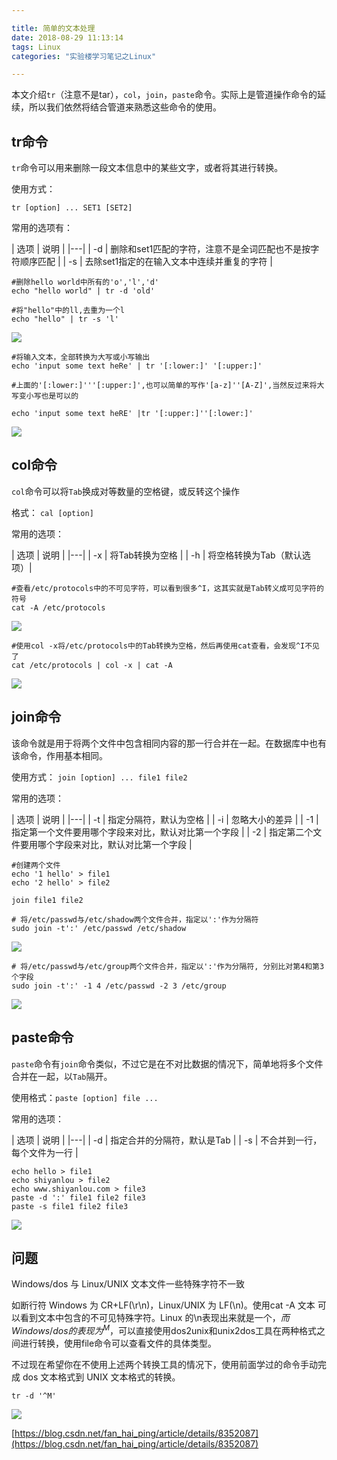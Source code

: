 ```yaml
---

title: 简单的文本处理
date: 2018-08-29 11:13:14
tags: Linux
categories: "实验楼学习笔记之Linux"

---
```


本文介绍`tr`（注意不是tar），`col`，`join`，`paste`命令。实际上是管道操作命令的延续，所以我们依然将结合管道来熟悉这些命令的使用。
<!--more-->

## tr命令

`tr`命令可以用来删除一段文本信息中的某些文字，或者将其进行转换。

使用方式：
	
	tr [option] ... SET1 [SET2]

常用的选项有：

| 选项 | 说明 |
|---|
| -d | 删除和set1匹配的字符，注意不是全词匹配也不是按字符顺序匹配 |
| -s | 去除set1指定的在输入文本中连续并重复的字符 |

	#删除hello world中所有的'o','l','d'
	echo "hello world" | tr -d 'old'

	#将"hello"中的ll,去重为一个l
	echo "hello" | tr -s 'l'	


![](https://i.imgur.com/bhOSBjW.png)

	#将输入文本，全部转换为大写或小写输出
	echo 'input some text heRe' | tr '[:lower:]' '[:upper:]'

	#上面的'[:lower:]'''[:upper:]',也可以简单的写作'[a-z]''[A-Z]',当然反过来将大写变小写也是可以的
	
	echo 'input some text heRE' |tr '[:upper:]''[:lower:]'

![](https://i.imgur.com/NQfzexu.png)

## col命令

`col`命令可以将`Tab`换成对等数量的空格键，或反转这个操作

格式： `cal [option]`

常用的选项：

| 选项 | 说明 |
|---|
| -x | 将Tab转换为空格 |
| -h | 将空格转换为Tab（默认选项）|

	#查看/etc/protocols中的不可见字符，可以看到很多^I，这其实就是Tab转义成可见字符的符号
	cat -A /etc/protocols

![](https://i.imgur.com/jHJCxb9.png)

	#使用col -x将/etc/protocols中的Tab转换为空格，然后再使用cat查看，会发现^I不见了
	cat /etc/protocols | col -x | cat -A 

 
![](https://i.imgur.com/yEiNyL4.png)

## join命令

该命令就是用于将两个文件中包含相同内容的那一行合并在一起。在数据库中也有该命令，作用基本相同。

使用方式： `join [option] ... file1 file2`

常用的选项：

| 选项 | 说明 |
|---|
| -t | 指定分隔符，默认为空格 |
| -i | 忽略大小的差异 |
| -1 | 指定第一个文件要用哪个字段来对比，默认对比第一个字段 |
| -2 | 指定第二个文件要用哪个字段来对比，默认对比第一个字段 | 

	
	#创建两个文件
	echo '1 hello' > file1
	echo '2 hello' > file2

	join file1 file2

	# 将/etc/passwd与/etc/shadow两个文件合并，指定以':'作为分隔符
	sudo join -t':' /etc/passwd /etc/shadow

![](https://i.imgur.com/9pll2OA.png)

	# 将/etc/passwd与/etc/group两个文件合并，指定以':'作为分隔符, 分别比对第4和第3个字段
	sudo join -t':' -1 4 /etc/passwd -2 3 /etc/group

![](https://i.imgur.com/hTRFbZu.png)

## paste命令

`paste`命令有`join`命令类似，不过它是在不对比数据的情况下，简单地将多个文件合并在一起，以`Tab`隔开。

使用格式：`paste [option] file ...`

常用的选项：

| 选项 | 说明 | 
|---|
| -d | 指定合并的分隔符，默认是Tab |
| -s | 不合并到一行，每个文件为一行 |

	echo hello > file1
	echo shiyanlou > file2
	echo www.shiyanlou.com > file3
	paste -d ':' file1 file2 file3
	paste -s file1 file2 file3

![](https://i.imgur.com/xseVLUc.png)


## 问题
Windows/dos 与 Linux/UNIX 文本文件一些特殊字符不一致

如断行符 Windows 为 CR+LF(\r\n)，Linux/UNIX 为 LF(\n)。使用cat -A 文本 可以看到文本中包含的不可见特殊字符。Linux 的\n表现出来就是一个$，而 Windows/dos的表现为^M$，可以直接使用dos2unix和unix2dos工具在两种格式之间进行转换，使用file命令可以查看文件的具体类型。

不过现在希望你在不使用上述两个转换工具的情况下，使用前面学过的命令手动完成 dos 文本格式到 UNIX 文本格式的转换。

	tr -d '^M'

![](https://i.imgur.com/KaeX98u.png)

[https://blog.csdn.net/fan_hai_ping/article/details/8352087](https://blog.csdn.net/fan_hai_ping/article/details/8352087)